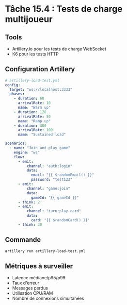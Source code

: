 # Tâche 15.4 : Tests de charge multijoueur

## Tools
- Artillery.io pour les tests de charge WebSocket
- K6 pour les tests HTTP

## Configuration Artillery
```yaml
# artillery-load-test.yml
config:
  target: "ws://localhost:3333"
  phases:
    - duration: 60
      arrivalRate: 10
      name: "Warm up"
    - duration: 120
      arrivalRate: 50
      name: "Ramp up"
    - duration: 300
      arrivalRate: 100
      name: "Sustained load"

scenarios:
  - name: "Join and play game"
    engine: "ws"
    flow:
      - emit:
          channel: "auth:login"
          data:
            email: "{{ $randomEmail() }}"
            password: "test123"
      - emit:
          channel: "game:join"
          data:
            gameId: "{{ gameId }}"
      - think: 2
      - emit:
          channel: "turn:play_card"
          data:
            card: "{{ $randomCard() }}"
      - think: 30
```

## Commande
```bash
artillery run artillery-load-test.yml
```

## Métriques à surveiller
- Latence médiane/p95/p99
- Taux d'erreur
- Messages perdus
- Utilisation CPU/RAM
- Nombre de connexions simultanées
